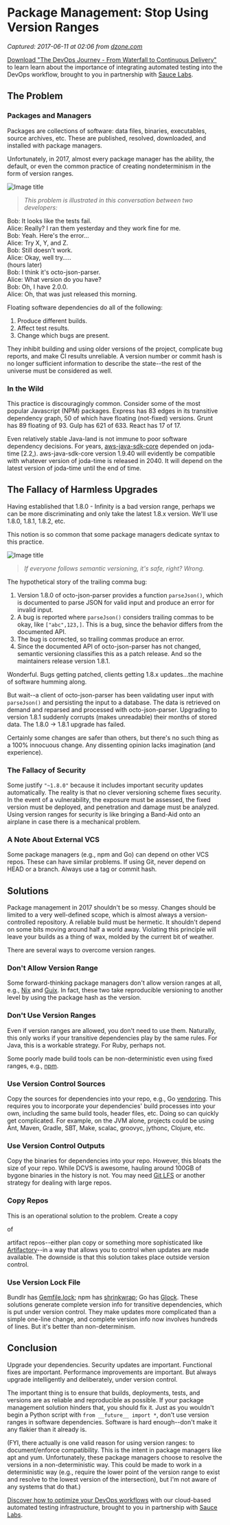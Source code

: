 # Package Management: Stop Using Version Ranges

_Captured: 2017-06-11 at 02:06 from [dzone.com](https://dzone.com/articles/package-management-stop-using-version-ranges?edition=304168&utm_source=Daily%20Digest&utm_medium=email&utm_campaign=dd%202017-06-10)_

[Download "The DevOps Journey - From Waterfall to Continuous Delivery"](https://dzone.com/go?i=161130&u=http%3A%2F%2Finfo.saucelabs.com%2Fpaper-the-devops-journey.html%3Futm_campaign%3Ddevopsjourney%2Bwp%26utm_medium%3Dtextlink%26utm_source%3Ddzone-devops%26utm_content%3Darticle) to learn learn about the importance of integrating automated testing into the DevOps workflow, brought to you in partnership with [Sauce Labs](https://dzone.com/go?i=161130&u=http%3A%2F%2Finfo.saucelabs.com%2Fpaper-the-devops-journey.html%3Futm_campaign%3Ddevopsjourney%2Bwp%26utm_medium%3Dtextlink%26utm_source%3Ddzone-devops%26utm_content%3Darticle).

## The Problem

### Packages and Managers

Packages are collections of software: data files, binaries, executables, source archives, etc. These are published, resolved, downloaded, and installed with package managers.

Unfortunately, in 2017, almost every package manager has the ability, the default, or even the common practice of creating nondeterminism in the form of version ranges.

![Image title](https://dzone.com/storage/temp/5520655-screen-shot-2017-06-06-at-114350-am.png)

> _This problem is illustrated in this conversation between two developers:_

Bob: It looks like the tests fail.  
Alice: Really? I ran them yesterday and they work fine for me.  
Bob: Yeah. Here's the error…  
Alice: Try X, Y, and Z.  
Bob: Still doesn't work.  
Alice: Okay, well try…..  
(hours later)  
Bob: I think it's octo-json-parser.  
Alice: What version do you have?  
Bob: Oh, I have 2.0.0.  
Alice: Oh, that was just released this morning.

Floating software dependencies do all of the following:

  1. Produce different builds.
  2. Affect test results.
  3. Change which bugs are present.

They inhibit building and using older versions of the project, complicate bug reports, and make CI results unreliable. A version number or commit hash is no longer sufficient information to describe the state--the rest of the universe must be considered as well.

### In the Wild

This practice is discouragingly common. Consider some of the most popular Javascript (NPM) packages. Express has 83 edges in its transitive dependency graph, 50 of which have floating (not-fixed) versions. Grunt has 89 floating of 93. Gulp has 621 of 633. React has 17 of 17.

Even relatively stable Java-land is not immune to poor software dependency decisions. For years, [aws-java-sdk-core](http://central.maven.org/maven2/com/amazonaws/aws-java-sdk-core/1.9.40/aws-java-sdk-core-1.9.40.pom) depended on joda-time [2.2,). aws-java-sdk-core version 1.9.40 will evidently be compatible with whatever version of joda-time is released in 2040. It will depend on the latest version of joda-time until the end of time.

## The Fallacy of Harmless Upgrades

Having established that 1.8.0 - Infinity is a bad version range, perhaps we can be more discriminating and only take the latest 1.8.x version. We'll use 1.8.0, 1.8.1, 1.8.2, etc.

This notion is so common that some package managers dedicate syntax to this practice.

![Image title](https://dzone.com/storage/temp/5520656-screen-shot-2017-06-06-at-114400-am.png)

> _If everyone follows semantic versioning, it's safe, right? Wrong._

The hypothetical story of the trailing comma bug:

  1. Version 1.8.0 of octo-json-parser provides a function `parseJson()`, which is documented to parse JSON for valid input and produce an error for invalid input.
  2. A bug is reported where `parseJson()` considers trailing commas to be okay, like `["abc",123,]`. This is a bug, since the behavior differs from the documented API.
  3. The bug is corrected, so trailing commas produce an error.
  4. Since the documented API of octo-json-parser has not changed, semantic versioning classifies this as a patch release. And so the maintainers release version 1.8.1.

Wonderful. Bugs getting patched, clients getting 1.8.x updates…the machine of software humming along.

But wait--a client of octo-json-parser has been validating user input with `parseJson()` and persisting the input to a database. The data is retrieved on demand and reparsed and processed with octo-json-parser. Upgrading to version 1.8.1 suddenly corrupts (makes unreadable) their months of stored data. The 1.8.0 -> 1.8.1 upgrade has failed.

Certainly some changes are safer than others, but there's no such thing as a 100% innocuous change. Any dissenting opinion lacks imagination (and experience).

### The Fallacy of Security

Some justify `"~1.8.0"` because it includes important security updates automatically. The reality is that no clever versioning scheme fixes security. In the event of a vulnerability, the exposure must be assessed, the fixed version must be deployed, and penetration and damage must be analyzed. Using version ranges for security is like bringing a Band-Aid onto an airplane in case there is a mechanical problem.

### A Note About External VCS

Some package managers (e.g., npm and Go) can depend on other VCS repos. These can have similar problems. If using Git, never depend on HEAD or a branch. Always use a tag or commit hash.

## Solutions

Package management in 2017 shouldn't be so messy. Changes should be limited to a very well-defined scope, which is almost always a version-controlled repository. A reliable build must be hermetic. It shouldn't depend on some bits moving around half a world away. Violating this principle will leave your builds as a thing of wax, molded by the current bit of weather.

There are several ways to overcome version ranges.

### Don't Allow Version Range

Some forward-thinking package managers don't allow version ranges at all, e.g., [Nix](https://nixos.org/nix/) and [Guix](https://www.gnu.org/software/guix/). In fact, these two take reproducible versioning to another level by using the package hash as the version.

### Don't Use Version Ranges

Even if version ranges are allowed, you don't need to use them. Naturally, this only works if your transitive dependencies play by the same rules. For Java, this is a workable strategy. For Ruby, perhaps not.

Some poorly made build tools can be non-deterministic even using fixed ranges, e.g., [npm](https://docs.npmjs.com/how-npm-works/npm3-nondet).

### Use Version Control Sources

Copy the sources for dependencies into your repo, e.g., Go [vendoring](https://github.com/golang/go/wiki/PackageManagementTools#go15vendorexperiment). This requires you to incorporate your dependencies' build processes into your own, including the same build tools, header files, etc. Doing so can quickly get complicated. For example, on the JVM alone, projects could be using Ant, Maven, Gradle, SBT, Make, scalac, groovyc, jythonc, Clojure, etc.

### Use Version Control Outputs

Copy the binaries for dependencies into your repo. However, this bloats the size of your repo. While DCVS is awesome, hauling around 100GB of bygone binaries in the history is not. You may need [Git LFS](https://git-lfs.github.com/) or another strategy for dealing with large repos.

### Copy Repos

This is an operational solution to the problem. Create a copy

of

artifact repos--either plan copy or something more sophisticated like [Artifactory](https://www.jfrog.com/artifactory/)--in a way that allows you to control when updates are made available. The downside is that this solution takes place outside version control.

### Use Version Lock File

Bundlr has [Gemfile.lock](https://bundler.io/v1.3/rationale.html); npm has [shrinkwrap](https://docs.npmjs.com/cli/shrinkwrap); Go has [Glock](https://github.com/robfig/glock). These solutions generate complete version info for transitive dependencies, which is put under version control. They make updates more complicated than a simple one-line change, and complete version info now involves hundreds of lines. But it's better than non-determinism.

## Conclusion

Upgrade your dependencies. Security updates are important. Functional fixes are important. Performance improvements are important. But always upgrade intelligently and deliberately, under version control.

The important thing is to ensure that builds, deployments, tests, and versions are as reliable and reproducible as possible. If your package management solution hinders that, you should fix it. Just as you wouldn't begin a Python script with `from __future__ import *`, don't use version ranges in software dependencies. Software is hard enough--don't make it any flakier than it already is.

(FYI, there actually is one valid reason for using version ranges: to document/enforce compatibility. This is the intent in package managers like apt and yum. Unfortunately, these package managers choose to resolve the versions in a non-deterministic way. This could be made to work in a deterministic way (e.g., require the lower point of the version range to exist and resolve to the lowest version of the intersection), but I'm not aware of any systems that do that.)

[Discover how to optimize your DevOps workflows](https://dzone.com/go?i=161129&u=http%3A%2F%2Finfo.saucelabs.com%2Fpaper-the-devops-journey.html%3Futm_campaign%3Ddevopsjourney%2Bwp%26utm_medium%3Dtextlink%26utm_source%3Ddzone-devops%26utm_content%3Darticle) with our cloud-based automated testing infrastructure, brought to you in partnership with [Sauce Labs](https://dzone.com/go?i=161129&u=http%3A%2F%2Finfo.saucelabs.com%2Fpaper-the-devops-journey.html%3Futm_campaign%3Ddevopsjourney%2Bwp%26utm_medium%3Dtextlink%26utm_source%3Ddzone-devops%26utm_content%3Darticle).

